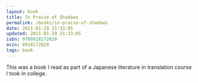 ```yaml
---
layout: book
title: In Praise of Shadows
permalink: /books/in-praise-of-shadows
date: 2011-01-29 21:33:05
updated: 2011-01-29 21:33:05
isbn: 9780918172020
asin: 0918172020
tags: book
---
```

This was a book I read as part of a Japanese literature in translation course I
took in college.
